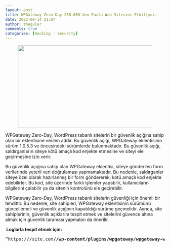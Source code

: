 ```yaml
---
layout: post
title: WPGateway Zero-Day 280.000’den Fazla Web Sitesini Etkiliyor.
date: 2022-09-14 21:07
author: theguler
comments: true
categories: [Hacking - Security]
---
```

<!-- wp:image {"id":1816,"width":463,"height":260,"sizeSlug":"large","linkDestination":"none"} -->
<figure class="wp-block-image size-large is-resized"><img src="https://farukguler.com/assets/post_images/wordpress.jpg?w=778" alt="" class="wp-image-1816" width="463" height="260" /></figure>
<!-- /wp:image -->

<!-- wp:paragraph -->
<p>WPGateway Zero-Day, WordPress tabanlı sitelerin bir güvenlik açığına sahip olan bir eklentisine verilen addır. Bu güvenlik açığı, WPGateway eklentisinin sürüm 1.0.5.3 ve öncesindeki sürümlerde bulunmaktadır. Bu güvenlik açığı, saldırganların siteye kötü amaçlı kod enjekte etmesine ve siteyi ele geçirmesine izin verir.</p>
<!-- /wp:paragraph -->

<!-- wp:paragraph -->
<p>Bu güvenlik açığına sahip olan WPGateway eklentisi, siteye gönderilen form verilerinde yeterli veri doğrulaması yapmamaktadır. Bu nedenle, saldırganlar siteye özel olarak hazırlanmış bir form göndererek, kötü amaçlı kod enjekte edebilirler. Bu kod, site üzerinde farklı işlemler yapabilir, kullanıcıların bilgilerini çalabilir ya da sitenin kontrolünü ele geçirebilir.</p>
<!-- /wp:paragraph -->

<!-- wp:paragraph -->
<p>WPGateway Zero-Day, WordPress tabanlı sitelerin güvenliği için önemli bir tehdittir. Bu nedenle, site sahipleri, WPGateway eklentisinin sürümünü güncellemeli ve güvenlik açığının kapatıldığı sürüme geçmelidir. Ayrıca, site sahiplerinin, güvenlik açıklarını tespit etmek ve sitelerini güvence altına almak için güvenlik taraması yapmaları da önerilir.</p>
<!-- /wp:paragraph -->

<!-- wp:paragraph -->
<p><strong> Loglarla tespit etmek için:</strong></p>
<!-- /wp:paragraph -->

<!-- wp:preformatted -->
<pre class="wp-block-preformatted">“https:///site.com<strong>//wp-content/plugins/wpgateway/wpgateway-webservice-new.php?wp_new_credentials=1” </strong></pre>
<!-- /wp:preformatted -->

<!-- wp:paragraph -->
<p></p>
<!-- /wp:paragraph -->
